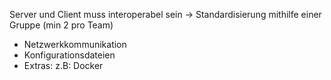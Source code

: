 Server und Client muss interoperabel sein -> Standardisierung mithilfe einer Gruppe (min 2 pro Team)
- Netzwerkkommunikation
- Konfigurationsdateien
- Extras: z.B: Docker
